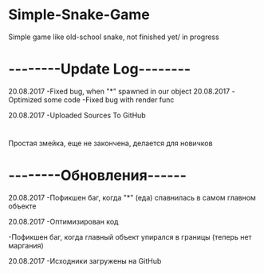 # Simple-Snake-Game
Simple game like old-school snake, not finished yet/ in progress
# --------Update Log--------
 20.08.2017
 -Fixed bug, when "*" spawned in our object
 20.08.2017
 -Optimized some code
 -Fixed bug with render func
 
 20.08.2017
 -Uploaded Sources To GitHub
#
 Простая змейка, еще не закончена, делается для новичков
 # --------Обновления------
  20.08.2017
  -Пофикшен баг, когда "*" (еда) спавнилась в самом главном объекте 
  
  20.08.2017
  -Оптимизирован код
  
  -Пофикшен баг, когда главный объект упирался в границы (теперь нет маргания)
  
  20.08.2017
  -Исходники загружены на GitHub
